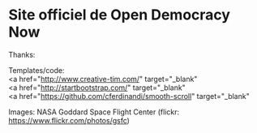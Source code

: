 # Site officiel de Open Democracy Now

Thanks: 

Templates/code: </br>
<a href="http://www.creative-tim.com/" target="_blank"</a></br>
<a href="http://startbootstrap.com/" target="_blank"</a></br>
<a href="https://github.com/cferdinandi/smooth-scroll" target="_blank"</a>

Images:
NASA Goddard Space Flight Center (flickr: https://www.flickr.com/photos/gsfc)




